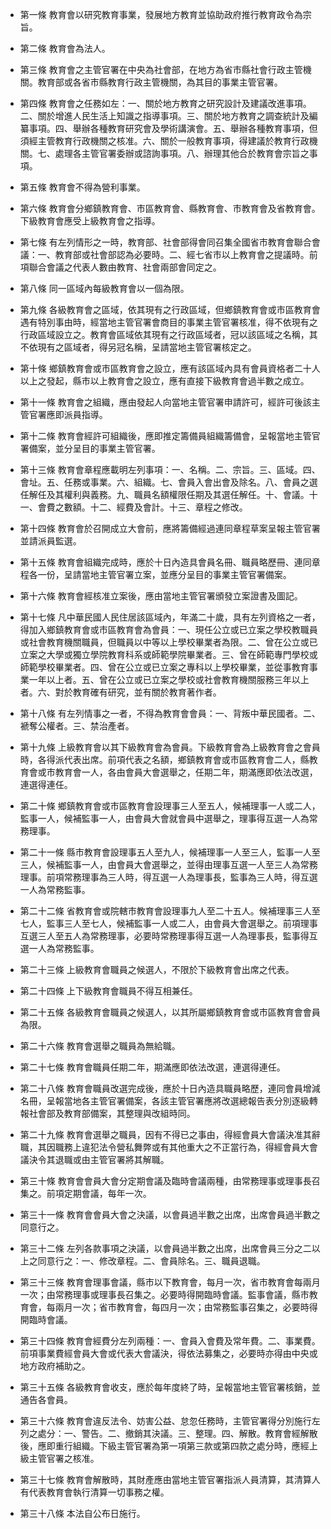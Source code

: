 * 第一條 教育會以研究教育事業，發展地方教育並協助政府推行教育政令為宗旨。

* 第二條 教育會為法人。

* 第三條 教育會之主管官署在中央為社會部，在地方為省市縣社會行政主管機關。教育部或各省市縣教育行政主管機關，為其目的事業主管官署。

* 第四條 教育會之任務如左：一、關於地方教育之研究設計及建議改進事項。二、關於增進人民生活上知識之指導事項。三、關於地方教育之調查統計及編纂事項。四、舉辦各種教育研究會及學術講演會。五、舉辦各種教育事項，但須經主管教育行政機關之核准。六、關於一般教育事項，得建議於教育行政機關。七、處理各主管官署委辦或諮詢事項。八、辦理其他合於教育會宗旨之事項。

* 第五條 教育會不得為營利事業。

* 第六條 教育會分鄉鎮教育會、市區教育會、縣教育會、市教育會及省教育會。下級教育會應受上級教育會之指導。

* 第七條 有左列情形之一時，教育部、社會部得會同召集全國省市教育會聯合會議：一、教育部或社會部認為必要時。二、經七省市以上教育會之提議時。前項聯合會議之代表人數由教育、社會兩部會同定之。

* 第八條 同一區域內每級教育會以一個為限。

* 第九條 各級教育會之區域，依其現有之行政區域，但鄉鎮教育會或市區教育會遇有特別事由時，經當地主管官署會商目的事業主管官署核准，得不依現有之行政區域設立之。教育會區域依其現有之行政區域者，冠以該區域之名稱，其不依現有之區域者，得另冠名稱，呈請當地主管官署核定之。

* 第十條 鄉鎮教育會或市區教育會之設立，應有該區域內具有會員資格者二十人以上之發起，縣市以上教育會之設立，應有直接下級教育會過半數之成立。

* 第十一條 教育會之組織，應由發起人向當地主管官署申請許可，經許可後該主管官署應即派員指導。

* 第十二條 教育會經許可組織後，應即推定籌備員組織籌備會，呈報當地主管官署備案，並分呈目的事業主管官署。

* 第十三條 教育會章程應載明左列事項：一、名稱。二、宗旨。三、區域。四、會址。五、任務或事業。六、組織。七、會員入會出會及除名。八、會員之選任解任及其權利與義務。九、職員名額權限任期及其選任解任。十、會議。十一、會費之數額。十二、經費及會計。十三、章程之修改。

* 第十四條 教育會於召開成立大會前，應將籌備經過連同章程草案呈報主管官署並請派員監選。

* 第十五條 教育會組織完成時，應於十日內造具會員名冊、職員略歷冊、連同章程各一份，呈請當地主管官署立案，並應分呈目的事業主管官署備案。

* 第十六條 教育會經核准立案後，應由當地主管官署頒發立案證書及圖記。

* 第十七條 凡中華民國人民住居該區域內，年滿二十歲，具有左列資格之一者，得加入鄉鎮教育會或市區教育會為會員：一、現任公立或已立案之學校教職員或社會教育機關職員，但職員以中等以上學校畢業者為限。二、曾在公立或已立案之大學或獨立學院教育科系或師範學院畢業者。三、曾在師範專門學校或師範學校畢業者。四、曾在公立或已立案之專科以上學校畢業，並從事教育事業一年以上者。五、曾在公立或已立案之學校或社會教育機關服務三年以上者。六、對於教育確有研究，並有關於教育著作者。

* 第十八條 有左列情事之一者，不得為教育會會員：一、背叛中華民國者。二、褫奪公權者。三、禁治產者。

* 第十九條 上級教育會以其下級教育會為會員。下級教育會為上級教育會之會員時，各得派代表出席。前項代表之名額，鄉鎮教育會或市區教育會二人，縣教育會或市教育會一人，各由會員大會選舉之，任期二年，期滿應即依法改選，連選得連任。

* 第二十條 鄉鎮教育會或市區教育會設理事三人至五人，候補理事一人或二人，監事一人，候補監事一人，由會員大會就會員中選舉之，理事得互選一人為常務理事。

* 第二十一條 縣市教育會設理事五人至九人，候補理事一人至三人，監事一人至三人，候補監事一人，由會員大會選舉之，並得由理事互選一人至三人為常務理事。前項常務理事為三人時，得互選一人為理事長，監事為三人時，得互選一人為常務監事。

* 第二十二條 省教育會或院轄市教育會設理事九人至二十五人。候補理事三人至七人，監事三人至七人，候補監事一人或二人，由會員大會選舉之。前項理事互選三人至五人為常務理事，必要時常務理事得互選一人為理事長，監事得互選一人為常務監事。

* 第二十三條 上級教育會職員之候選人，不限於下級教育會出席之代表。

* 第二十四條 上下級教育會職員不得互相兼任。

* 第二十五條 各級教育會職員之候選人，以其所屬鄉鎮教育會或市區教育會會員為限。

* 第二十六條 教育會選舉之職員為無給職。

* 第二十七條 教育會職員任期二年，期滿應即依法改選，連選得連任。

* 第二十八條 教育會職員改選完成後，應於十日內造具職員略歷，連同會員增減名冊，呈報當地各主管官署備案，各該主管官署應將改選總報告表分別逐級轉報社會部及教育部備案，其整理與改組時同。

* 第二十九條 教育會選舉之職員，因有不得已之事由，得經會員大會議決准其辭職，其因職務上違犯法令營私舞弊或有其他重大之不正當行為，得經會員大會議決令其退職或由主管官署將其解職。

* 第三十條 教育會會員大會分定期會議及臨時會議兩種，由常務理事或理事長召集之。前項定期會議，每年一次。

* 第三十一條 教育會會員大會之決議，以會員過半數之出席，出席會員過半數之同意行之。

* 第三十二條 左列各款事項之決議，以會員過半數之出席，出席會員三分之二以上之同意行之：一、修改章程。二、會員除名。三、職員退職。

* 第三十三條 教育會理事會議，縣市以下教育會，每月一次，省市教育會每兩月一次；由常務理事或理事長召集之。必要時得開臨時會議。監事會議，縣市教育會，每兩月一次；省市教育會，每四月一次；由常務監事召集之，必要時得開臨時會議。

* 第三十四條 教育會經費分左列兩種：一、會員入會費及常年費。二、事業費。前項事業費經會員大會或代表大會議決，得依法募集之，必要時亦得由中央或地方政府補助之。

* 第三十五條 各級教育會收支，應於每年度終了時，呈報當地主管官署核銷，並通告各會員。

* 第三十六條 教育會違反法令、妨害公益、怠忽任務時，主管官署得分別施行左列之處分：一、警告。二、撤銷其決議。三、整理。四、解散。教育會經解散後，應即重行組織。下級主管官署為第一項第三款或第四款之處分時，應經上級主管官署之核准。

* 第三十七條 教育會解散時，其財產應由當地主管官署指派人員清算，其清算人有代表教育會執行清算一切事務之權。

* 第三十八條 本法自公布日施行。

